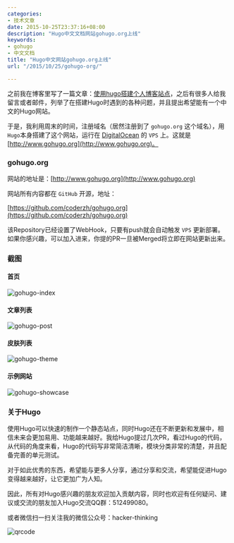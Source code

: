 ```yaml
---
categories:
- 技术文章
date: 2015-10-25T23:37:16+08:00
description: "Hugo中文文档网站gohugo.org上线"
keywords:
- gohugo
- 中文文档
title: "Hugo中文网站gohugo.org上线"
url: "/2015/10/25/gohugo-org/"

---
```


之前我在博客里写了一篇文章：[使用hugo搭建个人博客站点](http://blog.coderzh.com/2015/08/29/hugo/)，之后有很多人给我留言或者邮件，列举了在搭建Hugo时遇到的各种问题，并且提出希望能有一个中文的Hugo网站。

于是，我利用周末的时间，注册域名（居然注册到了 `gohugo.org` 这个域名），用`Hugo`本身搭建了这个网站，运行在 [DigitalOcean](https://www.digitalocean.com/?refcode=e131e2bba197) 的 `VPS` 上。这就是 [http://www.gohugo.org](http://www.gohugo.org)。

<!--more-->

### gohugo.org

网站的地址是：[http://www.gohugo.org](http://www.gohugo.org)

网站所有内容都在 `GitHub` 开源，地址：

[https://github.com/coderzh/gohugo.org](https://github.com/coderzh/gohugo.org)

该Repository已经设置了WebHook，只要有push就会自动触发 `VPS` 更新部署。如果你感兴趣，可以加入进来，你提的PR一旦被Merged将立即在网站更新出来。

### 截图

#### 首页

![gohugo-index](http://image.coderzh.com/gohugo-index.jpg-w)

#### 文章列表

![gohugo-post](http://image.coderzh.com/gohugo-post.jpg-w)

#### 皮肤列表

![gohugo-theme](http://image.coderzh.com/gohugo-theme.jpg-w)

#### 示例网站

![gohugo-showcase](http://image.coderzh.com/gohugo-showcase.jpg-w)


### 关于Hugo

使用Hugo可以快速的制作一个静态站点，同时Hugo还在不断更新和发展中，相信未来会更加易用、功能越来越好。我给Hugo提过几次PR，看过Hugo的代码，从代码的角度来看，Hugo的代码写非常简洁清晰，模块分类非常的清楚，并且配备完善的单元测试。

对于如此优秀的东西，希望能与更多人分享，通过分享和交流，希望能促进Hugo变得越来越好，让它更加广为人知。

因此，所有对Hugo感兴趣的朋友欢迎加入贡献内容，同时也欢迎有任何疑问、建议或交流的朋友加入Hugo交流QQ群：512499080。

或者微信扫一扫关注我的微信公众号：hacker-thinking

![qrcode](http://blog.coderzh.com/public/qrcode.jpg)
